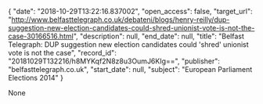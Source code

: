 {
  "date": "2018-10-29T13:22:16.837002", 
  "open_access": false, 
  "target_url": "http://www.belfasttelegraph.co.uk/debateni/blogs/henry-reilly/dup-suggestion-new-election-candidates-could-shred-unionist-vote-is-not-the-case-30166516.html", 
  "description": null, 
  "end_date": null, 
  "title": "Belfast Telegraph: DUP suggestion new election candidates could 'shred' unionist vote is not the case", 
  "record_id": "20181029T132216/h8MYKqf2N8z8u3OumJ6KIg==", 
  "publisher": "belfasttelegraph.co.uk", 
  "start_date": null, 
  "subject": "European Parliament Elections 2014"
}

None